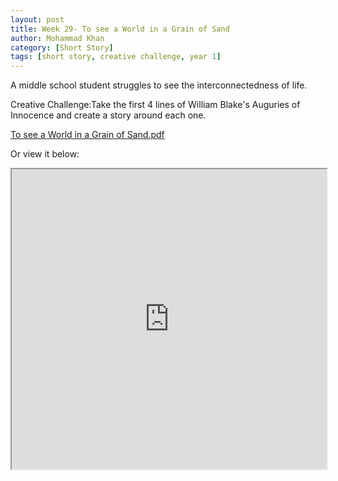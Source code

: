```yaml
---
layout: post
title: Week 29- To see a World in a Grain of Sand
author: Mohammad Khan
category: [Short Story]
tags: [short story, creative challenge, year 1]
---
```

A middle school student struggles to see the interconnectedness of life.


Creative Challenge:Take the first 4 lines of William Blake's Auguries of Innocence and create a story around each one.


<p><a href="https://drive.google.com/file/d/1Hv05tg9DTdQdVEQK659JQ2tabMcwrjnA/view?usp=sharing">
To see a World in a Grain of Sand.pdf</a></p>

Or view it below: 
<iframe src="https://drive.google.com/file/d/1Hv05tg9DTdQdVEQK659JQ2tabMcwrjnA/preview" width="100%" height="480" allow="autoplay"></iframe>